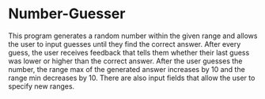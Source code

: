 # Number-Guesser

 This program generates a random number within the given range and allows the
 user to input guesses until they find the correct answer. After every guess,
 the user receives feedback that tells them whether their last guess was lower
 or higher than the correct answer. After the user guesses the number, the range max
 of the generated answer increases by 10 and the range min decreases by 10. There
 are also input fields that allow the user to specify new ranges.
 
